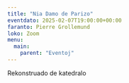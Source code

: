 ```yaml
---
title: "Nia Damo de Parizo"
eventdato: 2025-02-07T19:00:00+00:00
faranto: Pierre Grollemund
loko: Zoom
menu:
  main:
    parent: "Eventoj"
---
```


Rekonstruado de katedralo
